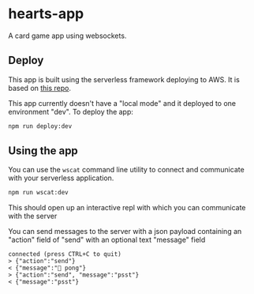 # hearts-app

A card game app using websockets.


## Deploy

This app is built using the serverless framework deploying to AWS. It is based
on [this repo](https://github.com/softprops/serverless-aws-rust-websockets).

This app currently doesn't have a "local mode" and it deployed to one
environment "dev". To deploy the app:

```sh
npm run deploy:dev
```

## Using the app

You can use the `wscat` command line utility to connect and communicate with
your serverless application.

```sh
npm run wscat:dev
```

This should open up an interactive repl with which you can communicate with the
server

You can send messages to the server with a json payload containing an "action"
field of "send" with an optional text "message" field

```
connected (press CTRL+C to quit)
> {"action":"send"}
< {"message":"🏓 pong"}
> {"action":"send", "message":"psst"}
< {"message":"psst"}
```
